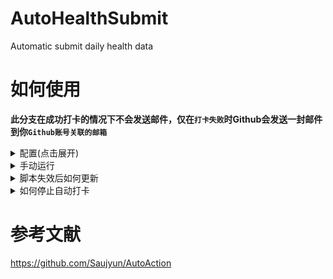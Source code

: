 # AutoHealthSubmit
Automatic submit daily health data
# 如何使用
**此分支在成功打卡的情况下不会发送邮件，仅在`打卡失败`时Github会发送一封邮件到你`Github账号关联的邮箱`**
<details>
<summary>配置(点击展开)</summary>

1. **点击右上角的`Fork`复制一份你的副本**
![Fork](https://github.com/Windmill-City/AutoHealthSubmit/blob/no-mail/Docs/Fork.png)

**你要切换分支来使用no-mail模式**
![切换默认分支](https://github.com/Windmill-City/AutoHealthSubmit/blob/no-mail/Docs/切换默认分支.png)
2. 然后在`Settings->Secrets`里面添加你的账号密码

在 New Secret 的 Name 填下面`大写`的变量名称，不能变
- `USERID` -- 学号
- `USERPASS` -- 密码
![操作流程](https://github.com/Windmill-City/AutoHealthSubmit/blob/no-mail/Docs/操作流程.png)
3. **点`Action`，里面会提示你Action是`关闭(Disabled)`的，你要`Enable`它**
   ![开启Action](https://github.com/Windmill-City/AutoHealthSubmit/blob/no-mail/Docs/开启Action.png)
   ![开启Action2](https://github.com/Windmill-City/AutoHealthSubmit/blob/no-mail/Docs/开启Action2.png)
</details>

<details>
<summary>手动运行</summary>

**这个脚本每天6：00自动触发**

点击右上角的Star测试运行，运行一次之后要UnStar再Star才会再运行
![运行](https://github.com/Windmill-City/AutoHealthSubmit/blob/no-mail/Docs/运行.png)

点`Action`看运行状态
![运行状态](https://github.com/Windmill-City/AutoHealthSubmit/blob/no-mail/Docs/运行状态.png)
</details>

<details>
<summary>脚本失效后如何更新</summary>

1. 首先点击`compare`
![比较](https://github.com/Windmill-City/AutoHealthSubmit/blob/no-mail/Docs/比较.png)
2. 然后选择仓库和分支，左边是你的右边是我的
![选择分支](https://github.com/Windmill-City/AutoHealthSubmit/blob/no-mail/Docs/选择分支.png)
**如果你切换了默认分支为`no-mail`，你要在左右两边都选`no-mail`**
3. 点`Create pull request`两次
![创建pr](https://github.com/Windmill-City/AutoHealthSubmit/blob/no-mail/Docs/创建pr.png)
![创建pr2](https://github.com/Windmill-City/AutoHealthSubmit/blob/no-mail/Docs/创建pr2.png)
4. 点`Merge pull request`
![merge](https://github.com/Windmill-City/AutoHealthSubmit/blob/no-mail/Docs/merge.png)
</details>

<details>
<summary>如何停止自动打卡</summary>

在`Settings->Action`里面选择`Disable Action`
![停止打卡](https://github.com/Windmill-City/AutoHealthSubmit/blob/no-mail/Docs/停止打卡.png)
</details>

# 参考文献
https://github.com/Saujyun/AutoAction
